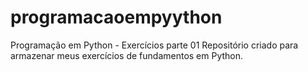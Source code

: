 # programacaoempyython
Programação em Python - Exercícios parte 01
Repositório criado para armazenar meus exercícios de fundamentos em Python.
